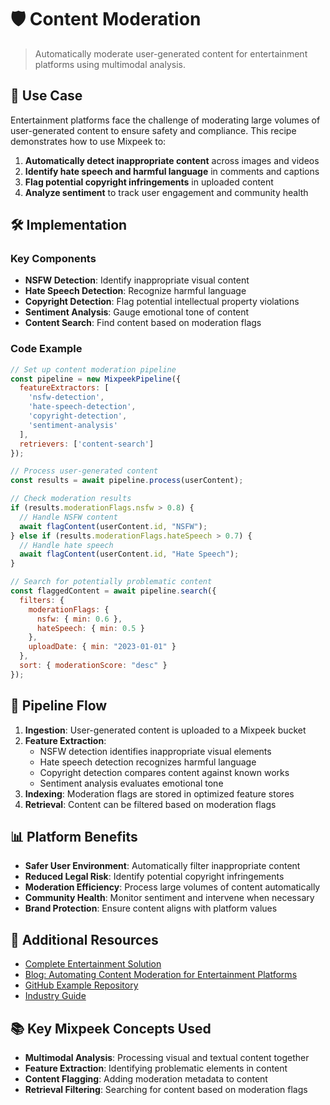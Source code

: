 # 🛡️ Content Moderation

> Automatically moderate user-generated content for entertainment platforms using multimodal analysis.

## 🎯 Use Case

Entertainment platforms face the challenge of moderating large volumes of user-generated content to ensure safety and compliance. This recipe demonstrates how to use Mixpeek to:

1. **Automatically detect inappropriate content** across images and videos
2. **Identify hate speech and harmful language** in comments and captions
3. **Flag potential copyright infringements** in uploaded content
4. **Analyze sentiment** to track user engagement and community health

## 🛠️ Implementation

### Key Components

- **NSFW Detection**: Identify inappropriate visual content
- **Hate Speech Detection**: Recognize harmful language
- **Copyright Detection**: Flag potential intellectual property violations
- **Sentiment Analysis**: Gauge emotional tone of content
- **Content Search**: Find content based on moderation flags

### Code Example

```javascript
// Set up content moderation pipeline
const pipeline = new MixpeekPipeline({
  featureExtractors: [
    'nsfw-detection',
    'hate-speech-detection',
    'copyright-detection',
    'sentiment-analysis'
  ],
  retrievers: ['content-search']
});

// Process user-generated content
const results = await pipeline.process(userContent);

// Check moderation results
if (results.moderationFlags.nsfw > 0.8) {
  // Handle NSFW content
  await flagContent(userContent.id, "NSFW");
} else if (results.moderationFlags.hateSpeech > 0.7) {
  // Handle hate speech
  await flagContent(userContent.id, "Hate Speech");
}

// Search for potentially problematic content
const flaggedContent = await pipeline.search({
  filters: {
    moderationFlags: {
      nsfw: { min: 0.6 },
      hateSpeech: { min: 0.5 }
    },
    uploadDate: { min: "2023-01-01" }
  },
  sort: { moderationScore: "desc" }
});
```

## 🔄 Pipeline Flow

1. **Ingestion**: User-generated content is uploaded to a Mixpeek bucket
2. **Feature Extraction**:
   - NSFW detection identifies inappropriate visual elements
   - Hate speech detection recognizes harmful language
   - Copyright detection compares content against known works
   - Sentiment analysis evaluates emotional tone
3. **Indexing**: Moderation flags are stored in optimized feature stores
4. **Retrieval**: Content can be filtered based on moderation flags

## 📊 Platform Benefits

- **Safer User Environment**: Automatically filter inappropriate content
- **Reduced Legal Risk**: Identify potential copyright infringements
- **Moderation Efficiency**: Process large volumes of content automatically
- **Community Health**: Monitor sentiment and intervene when necessary
- **Brand Protection**: Ensure content aligns with platform values

## 🔗 Additional Resources

- [Complete Entertainment Solution](https://mixpeek.com/solutions/entertainment)
- [Blog: Automating Content Moderation for Entertainment Platforms](https://mixpeek.com/blog/content-moderation)
- [GitHub Example Repository](https://github.com/mixpeek/content-moderation-example)
- [Industry Guide](https://www.entertainmentplatforms.com/content-moderation)

## 📚 Key Mixpeek Concepts Used

- **Multimodal Analysis**: Processing visual and textual content together
- **Feature Extraction**: Identifying problematic elements in content
- **Content Flagging**: Adding moderation metadata to content
- **Retrieval Filtering**: Searching for content based on moderation flags 